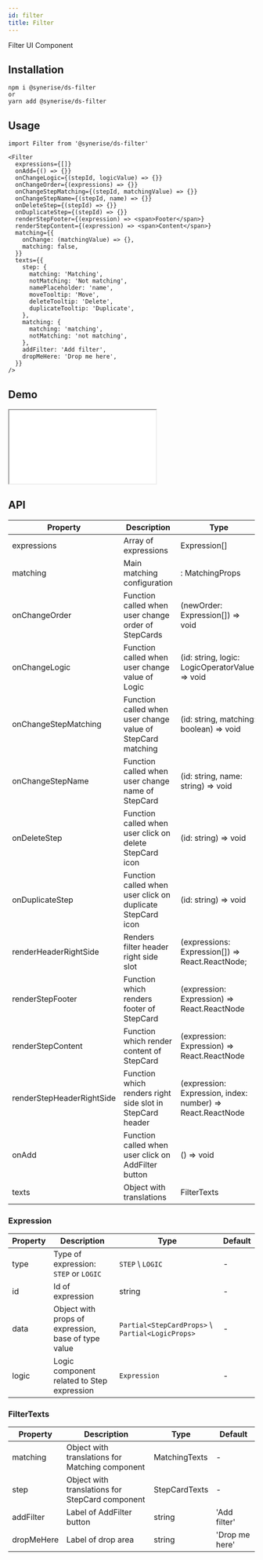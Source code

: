 ```yaml
---
id: filter
title: Filter
---
```


Filter UI Component

## Installation
```
npm i @synerise/ds-filter
or
yarn add @synerise/ds-filter
```

## Usage
```
import Filter from '@synerise/ds-filter'

<Filter
  expressions={[]}
  onAdd={() => {}}
  onChangeLogic={(stepId, logicValue) => {}}
  onChangeOrder={(expressions) => {}}
  onChangeStepMatching={(stepId, matchingValue) => {}}
  onChangeStepName={(stepId, name) => {}}
  onDeleteStep={(stepId) => {}}
  onDuplicateStep={(stepId) => {}}
  renderStepFooter={(expression) => <span>Footer</span>}
  renderStepContent={(expression) => <span>Content</span>}
  matching={{
    onChange: (matchingValue) => {},
    matching: false,
  }}
  texts={{
    step: {
      matching: 'Matching',
      notMatching: 'Not matching',
      namePlaceholder: 'name',
      moveTooltip: 'Move',
      deleteTooltip: 'Delete',
      duplicateTooltip: 'Duplicate',
    },
    matching: {
      matching: 'matching',
      notMatching: 'not matching',
    },
    addFilter: 'Add filter',
    dropMeHere: 'Drop me here',
  }}
/>

```

## Demo

<iframe src="/storybook-static/iframe.html?id=components-filter--default"></iframe>

## API

| Property                     | Description                                                 | Type                                            | Default |
| ---                          | ---                                                         | ---                                             | ---     |
| expressions                  | Array of expressions                                        | Expression[]                                    | -       |
| matching                     | Main matching configuration                                 | : MatchingProps                                 | -       |
| onChangeOrder                | Function called when user change order of StepCards         | (newOrder: Expression[]) => void                | -       |
| onChangeLogic                | Function called when user change value of Logic             | (id: string, logic: LogicOperatorValue) => void | -       |
| onChangeStepMatching         | Function called when user change value of StepCard matching | (id: string, matching: boolean) => void         | -       |
| onChangeStepName             | Function called when user change name of StepCard           | (id: string, name: string) => void              | -       |
| onDeleteStep                 | Function called when user click on delete StepCard icon     | (id: string) => void                            | -       |
| onDuplicateStep              | Function called when user click on duplicate StepCard icon  | (id: string) => void                            | -       |
| renderHeaderRightSide        | Renders filter header right side slot                       | (expressions: Expression[]) => React.ReactNode; | -       |
| renderStepFooter             | Function which renders footer of StepCard                   | (expression: Expression) => React.ReactNode     | -       |
| renderStepContent            | Function which render content of StepCard                   | (expression: Expression) => React.ReactNode     | -       |
| renderStepHeaderRightSide    | Function which renders right side slot in StepCard header   | (expression: Expression, index: number) => React.ReactNode   | -       |
| onAdd                        | Function called when user click on AddFilter button         | () => void                                      | -       |
| texts                        | Object with translations                                    | FilterTexts                                     | -       |



### Expression

| Property | Description                                         | Type                                           | Default | 
| ---      | ---                                                 | ---                                            | ---     | 
| type     | Type of expression: `STEP` or `LOGIC`               | `STEP` \ `LOGIC`                               | -       | 
| id       | Id of expression                                    | string                                         | -       | 
| data     | Object with props of expression, base of type value | `Partial<StepCardProps>` \ `Partial<LogicProps>` | -       | 
| logic    | Logic component related to Step expression          | `Expression`                                   | -       |

### FilterTexts
| Property   | Description                                     | Type          | Default        |
| ---        | ---                                             | ---           | ---            |
| matching   | Object with translations for Matching component | MatchingTexts | -              |
| step       | Object with translations for StepCard component | StepCardTexts | -              |
| addFilter  | Label of AddFilter button                       | string        | 'Add filter'   |
| dropMeHere | Label of drop area                              | string        | 'Drop me here' |
